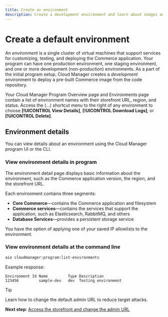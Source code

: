 ```yaml
---
title: Create an environment
description: Create a development environment and learn about images and environment types.
---
```


# Create a default environment

An _environment_ is a single cluster of virtual machines that support services for customizing, testing, and deploying the Commerce application. Your program can have one production environment, one staging environment, and one or more development (non-production) environments. As a part of the initial program setup, Cloud Manager creates a _development_ environment to deploy a pre-built Commerce image from the code repository.

Your Cloud Manager Program Overview page and Environments page contain a list of environment names with their storefront URL, region, and status. Access the (...) shortcut menu to the right of any environment to choose **[!UICONTROL View Details]**, **[!UICONTROL Download Logs]**, or **[!UICONTROL Delete]**.

## Environment details

You can view details about an environment using the Cloud Manager program UI or the CLI.

### View environment details in program

The environment detail page displays basic information about the environment, such as the Commerce application version, the region, and the storefront URL.

Each environment contains three segments:

- **Core Commerce**—contains the Commerce application and filesystem
- **Commerce services**—contains the services that support the application, such as Elasticsearch, RabbitMQ, and others
- **Database Services**—provides a persistent storage service

You have the option of applying one of your saved IP allowlists to the environment.

### View environment details at the command line

```bash
aio cloudmanager:program:list-environments
```

Example response:

```terminal
Environment Id Name         Type Description
123456         sample-dev   dev  Testing environment
```

>[!TIP]
>
> Learn how to change the default admin URL to reduce target attacks.
>
>**Next step**: [Access the storefront and change the admin URL](access-storefront.md)
